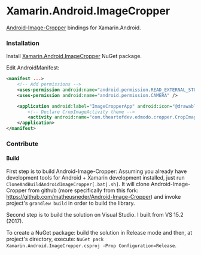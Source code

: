 # Xamarin.Android.ImageCropper

[Android-Image-Cropper](https://github.com/ArthurHub/Android-Image-Cropper) bindings for Xamarin.Android.

### Installation

Install [Xamarin.Android.ImageCropper](https://www.nuget.org/packages/Xamarin.Android.ImageCropper/) NuGet package.

Edit AndroidManifest:
```xml
<manifest ...>
	<!-- Add permissions -->
	<uses-permission android:name="android.permission.READ_EXTERNAL_STORAGE" />
	<uses-permission android:name="android.permission.CAMERA" />

	<application android:label="ImageCropperApp" android:icon="@drawable/ic_launcher">
		<!-- Declare CropImageActivity theme -->
		<activity android:name="com.theartofdev.edmodo.cropper.CropImageActivity" android:theme="@style/Base.Theme.AppCompat" />
	</application>
</manifest>
```

### Contribute

#### Build

First step is to build Android-Image-Cropper: Assuming you already have development tools for Android + Xamarin development installed, just run `CloneAndBuildAndroidImageCropper[.bat|.sh]`. It will clone Android-Image-Cropper from github (more specifically from this fork: https://github.com/matheusneder/Android-Image-Cropper) and invoke project's `grandlew build` in order to build the library.

Second step is to build the solution on Visual Studio. I built from VS 15.2 (2017).

To create a NuGet package: build the solution in Release mode and then, at project's directory, execute: `NuGet pack Xamarin.Android.ImageCropper.csproj -Prop Configuration=Release`.
